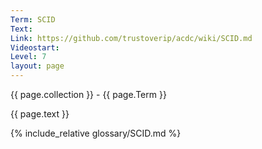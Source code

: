 ```yaml
---
Term: SCID
Text: 
Link: https://github.com/trustoverip/acdc/wiki/SCID.md
Videostart: 
Level: 7
layout: page
---
```


{{ page.collection }} - {{ page.Term }}

   {{ page.text }}

{% include_relative glossary/SCID.md %}
